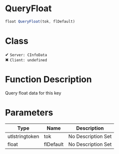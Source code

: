 # QueryFloat
```js
float QueryFloat(tok, flDefault)
```
# Class
✔ `Server: CInfoData`  
✖ `Client: undefined`  

# Function Description
Query float data for this key
# Parameters
Type|Name|Description
--|--|--
utlstringtoken|tok|No Description Set
float|flDefault|No Description Set
